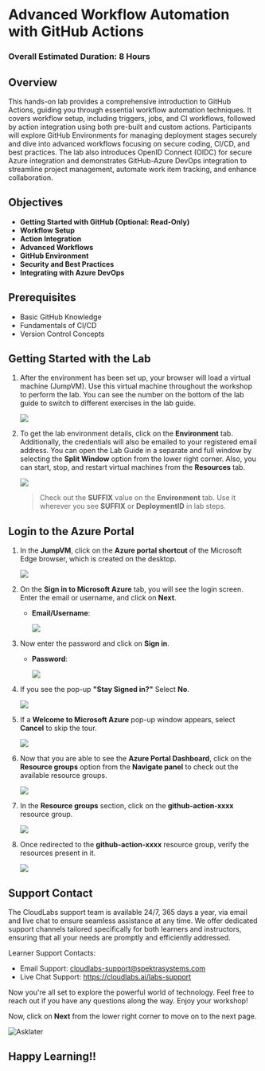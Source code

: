 # Advanced Workflow Automation with GitHub Actions

### Overall Estimated Duration: 8 Hours
## Overview

This hands-on lab provides a comprehensive introduction to GitHub Actions, guiding you through essential workflow automation techniques. It covers workflow setup, including triggers, jobs, and CI workflows, followed by action integration using both pre-built and custom actions. Participants will explore GitHub Environments for managing deployment stages securely and dive into advanced workflows focusing on secure coding, CI/CD, and best practices. The lab also introduces OpenID Connect (OIDC) for secure Azure integration and demonstrates GitHub-Azure DevOps integration to streamline project management, automate work item tracking, and enhance collaboration.

## Objectives

- **Getting Started with GitHub (Optional: Read-Only)**
- **Workflow Setup**
- **Action Integration**
- **Advanced Workflows**
- **GitHub Environment**
- **Security and Best Practices**
- **Integrating with Azure DevOps**

## Prerequisites

- Basic GitHub Knowledge
- Fundamentals of CI/CD
- Version Control Concepts

## Getting Started with the Lab

1. After the environment has been set up, your browser will load a virtual machine (JumpVM). Use this virtual machine throughout the workshop to perform the lab. You can see the number on the bottom of the lab guide to switch to different exercises in the lab guide.

   ![](../media/test2.png)
 
1. To get the lab environment details, click on the **Environment** tab. Additionally, the credentials will also be emailed to your registered email address. You can open the Lab Guide in a separate and full window by selecting the **Split Window** option from the lower right corner. Also, you can start, stop, and restart virtual machines from the **Resources** tab.

    ![](../media/gettingstartedpagenew2-v2.png)
   
   > Check out the **SUFFIX** value on the **Environment** tab. Use it wherever you see **SUFFIX** or **DeploymentID** in lab steps.
 
## Login to the Azure Portal

1. In the **JumpVM**, click on the **Azure portal shortcut** of the Microsoft Edge browser, which is created on the desktop.

   ![](../media/gettingstartpage3.png)

1. On the **Sign in to Microsoft Azure** tab, you will see the login screen. Enter the email or username, and click on **Next**. 

   * **Email/Username**: **<inject key="AzureAdUserEmail"></inject>**

     ![](../media/img4.png)
     
1. Now enter the password and click on **Sign in**.
   
   * **Password**: **<inject key="AzureAdUserPassword"></inject>**

     ![](../media/img5.png)
   
1. If you see the pop-up **"Stay Signed in?"** Select **No**.

   ![](../media/img7.png)

1. If a **Welcome to Microsoft Azure** pop-up window appears, select **Cancel** to skip the tour.

    ![](../media/welcome-update.png)
   
1. Now that you are able to see the **Azure Portal Dashboard**, click on the **Resource groups** option from the **Navigate panel** to check out the available resource groups.

   ![](../media/17-06-2024(5).png)

1. In the **Resource groups** section, click on the **github-action-xxxx<inject key="DeploymentID" enableCopy="false"/>** resource group.

   ![](../media/resource-group.png)

1. Once redirected to the **github-action-xxxx<inject key="DeploymentID" enableCopy="false"/>** resource group, verify the resources present in it.

   ![](../media/rgname.png)

## Support Contact
The CloudLabs support team is available 24/7, 365 days a year, via email and live chat to ensure seamless assistance at any time. We offer dedicated support channels tailored specifically for both learners and instructors, ensuring that all your needs are promptly and efficiently addressed.

Learner Support Contacts:

   - Email Support: cloudlabs-support@spektrasystems.com
   - Live Chat Support: https://cloudlabs.ai/labs-support

Now you're all set to explore the powerful world of technology. Feel free to reach out if you have any questions along the way. Enjoy your workshop!

Now, click on **Next** from the lower right corner to move on to the next page.

  ![Asklater](images/num.png)

## Happy Learning!!
